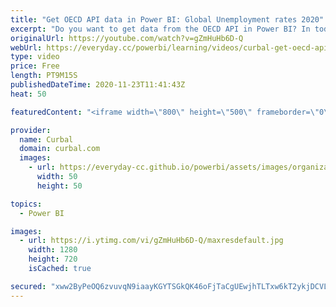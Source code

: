 ```yaml
---
title: "Get OECD API data in Power BI: Global Unemployment rates 2020"
excerpt: "Do you want to get data from the OECD API in Power BI? In today's video I will show you how to do just that!  To get my pbix file, download file number 65 in the community downloads at curbal download center:https://curbal.com/donwload-center  Imke's function: https://community.powerbi.com/t5/Desktop/Get-data-using-API-link-to-OED-data/m-p/242333"
originalUrl: https://youtube.com/watch?v=gZmHuHb6D-Q
webUrl: https://everyday.cc/powerbi/learning/videos/curbal-get-oecd-api-data-in-power-bi-global-unemployment-rates-2020/
type: video
price: Free
length: PT9M15S
publishedDateTime: 2020-11-23T11:41:43Z
heat: 50

featuredContent: "<iframe width=\"800\" height=\"500\" frameborder=\"0\" src=\"https://www.youtube.com/embed/gZmHuHb6D-Q\" allow=\"accelerometer; autoplay; encrypted-media; gyroscope; picture-in-picture\" allowfullscreen></iframe>"

provider:
  name: Curbal
  domain: curbal.com
  images:
    - url: https://everyday-cc.github.io/powerbi/assets/images/organizations/curbal.com-50x50.jpg
      width: 50
      height: 50

topics:
  - Power BI

images:
  - url: https://i.ytimg.com/vi/gZmHuHb6D-Q/maxresdefault.jpg
    width: 1280
    height: 720
    isCached: true

secured: "xww2ByPeOQ6zvuvqN9iaayKGYTSGkQK46oFjTaCgUEwjhTLTxw6kT2ykjDCVLrSe/X3WHvVZmifdyf9XWaXfQJA9+GFBRO19R/G6JyOoALMlw+A6tQrv2mMwufYahzyJXdIcf+Rug90RcgT3eB48k4ZAnf2AB2SZYN4p7RkwHMImFraYWtnZqYouq8OJlnplqrlYbYjexKClpudMgG7hxECXFEFCN05++NpQh4R628d8IGXPLfuMY8kx+EEqk2CbASzLk37sU6O9Yy2tGi6GECYIFi44NoMkRa1XUVYgtEpclPWXTDexqPqKH783CjVBJDBnxv5oCyE86zVo1oCKOHo5YzWU6pJ2WhdKwQfJa5PK6QifoygQERn7ksW/4KLS+18aeqUxKPMespzFXAkC8/GpH6yCVGPZuYJ3o4n9xKA=;s4xaKbzxql/cu2Uyl3R1cg=="
---
```


